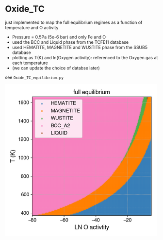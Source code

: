 # Oxide_TC

just implemented to map the full equilibrium regimes as a function of temperature and O activity

- Pressure = 0.5Pa (5e-6 bar) and only Fe and O
- used the BCC and Liquid phase from the TCFE11 database
- used HEMATITE, MAGNETITE and WUSTITE phase from the SSUB5 database
- plotting as T(K) and ln(Oxygen activity): referenced to the Oxygen gas at each temperature
- (we can update the choice of databse later)

see `Oxide_TC_equilibrium.py`

![Oxide_TC_equilibrium](Oxide_TC_equilibrium.png)
